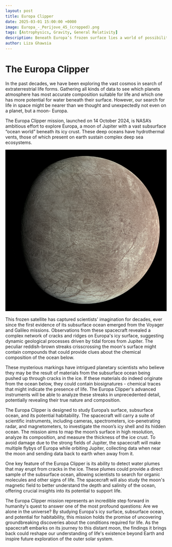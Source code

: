 ```yaml
---
layout: post
title: Europa Clipper
date: 2025-03-01 15:00:00 +0000
image: Europa_-_Perijove_45_(cropped).png
tags: [Astrophysics, Gravity, General Relativity]
description: Beneath Europa’s frozen surface lies a world of possibilities. Could this icy moon of Jupiter harbor life? Dive into NASA’s Europa Clipper mission to find out!
author: Liza Ghawsia
---
```




# The Europa Clipper

In the past decades, we have been exploring the vast cosmos in search of extraterrestrial life forms. Gathering all kinds of data to see which planets atmosphere has most accurate composition suitable for life and which one has more potential for water beneath their surface. However, our search for life in space might be nearer than we thought and unexpectedly not even on a planet, but a moon- Europa.

The Europa Clipper mission, launched on 14 October 2024, is NASA’s ambitious effort to explore Europa, a moon of Jupiter with a vast subsurface “ocean world” beneath its icy crust.  These deep oceans have hydrothermal vents, those of which present on earth sustain complex deep sea ecosystems. 

<p align="center">
   <img src="/img/Europa_-_Perijove_45_(cropped).png" alt>
</p>

This frozen satellite has captured scientists' imagination for decades, ever since the first evidence of its subsurface ocean emerged from the Voyager and Galileo missions. Observations from these spacecraft revealed a complex network of cracks and ridges on Europa's icy surface, suggesting dynamic geological processes driven by tidal forces from Jupiter. The peculiar reddish-brown streaks crisscrossing the moon's surface might contain compounds that could provide clues about the chemical composition of the ocean below. 

These mysterious markings have intrigued planetary scientists who believe they may be the result of materials from the subsurface ocean being pushed up through cracks in the ice. If these materials do indeed originate from the ocean below, they could contain biosignatures - chemical traces that might indicate the presence of life. The Europa Clipper's advanced instruments will be able to analyze these streaks in unprecedented detail, potentially revealing their true nature and composition.

The Europa Clipper is designed to study Europa’s surface, subsurface ocean, and its potential habitability. The spacecraft will carry a suite of scientific instruments, including cameras, spectrometers, ice-penetrating radar, and magnetometers, to investigate the moon’s icy shell and its hidden ocean. The mission aims to map the moon’s surface in high resolution, analyze its composition, and measure the thickness of the ice crust. To avoid damage due to the strong fields of Jupiter, the spacecraft will make multiple flybys of Europa while orbiting Jupiter, collecting data when near the moon and sending data back to earth when away from it.

One key feature of the Europa Clipper is its ability to detect water plumes that may erupt from cracks in the ice. These plumes could provide a direct sample of the subsurface ocean, allowing scientists to search for organic molecules and other signs of life. The spacecraft will also study the moon's magnetic field to better understand the depth and salinity of the ocean, offering crucial insights into its potential to support life.

The Europa Clipper mission represents an incredible step forward in humanity's quest to answer one of the most profound questions: Are we alone in the universe? By studying Europa's icy surface, subsurface ocean, and potential for habitability, this mission holds the promise of uncovering groundbreaking discoveries about the conditions required for life. As the spacecraft embarks on its journey to this distant moon, the findings it brings back could reshape our understanding of life's existence beyond Earth and inspire future exploration of the outer solar system.

